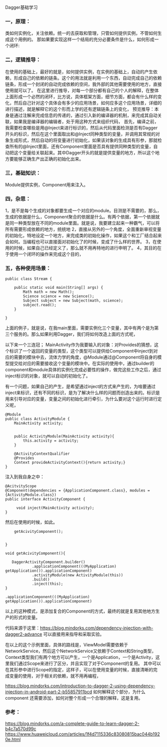 Dagger基础学习

### 一，原理：

类如何实例化，关注依赖。统一的去获取和管理，只管如何提供实例，不管如何生成这个用例的。
那如果要实现这样一个结局的充分必要条件是什么，如何形成一个闭环:



### 二，逻辑推导：

在使用的基础上，最好的就是，如何提供实例，在实例的基础上，自动的产生依赖，形成自己的依赖的链条。这个的用法就是利用一个东西，自动完成自己的依赖链条，形成一个封闭的自动完成依赖的空间，我外部的其他需要使用的地方，直接使用就可以了。
在这里进行推导，对每一个部分都有自己的个人的解释，在整体上面形成一个必然的闭环，比方说，具体框架方面，细节方面，都会有什么样的变化，然后自己针对这个具体会有多少的应用场景，如何应多这个应用场景，详细的进行描述，就是解释它的这个形而上学的还有逻辑链条上的变化，
预览推导：本身是通过注解来完成信息的传递的，通过引入新的编译器的机制，来完成其自动关联，如果我是编译器的编辑者，处于用这种方式来组织代码，
首先，编译之前，我需要检查哪些是用@Inject来进行标识的，然后从代码里面检测是否有Dagger开头的标识，然后在这个里面取出和@Inject同种类型的变量，并调用其常规的对象生成形式，然后自动的将变量进行初始化，如果该对象的生成具有形参，那就检查所有的@Inject里面，还有Component里面是否具有提供同种类型的变量，自动把这个变量给关联起来。其中Dagger开头的就是提供变量的地方，所以这个地方要能够正确生产出正确的初始化出来。

### 三，基础知识：

Module提供实例，Component用来注入。

### 四，杂思：

1，是不是每个生成的对象都要生成一个对应的module。目测是不需要的，那么，生成的依据是什么，Component聚合的依据是什么。有两个依据，第一个依据就是同一种类型放在不同的module里面。就是说，我要建立起来一种霸气，可以将所有需要形成依赖的地方，统统地
2，直接从另外的一个角度，全面重新审视变量的初始化，特地设定一个地方，来完成类的初始化操作，如果这个和工厂结合起来会如何。当编程也可以直接面对初始化了的时候，变成了什么样的世界。
3，在使用的时候，如果自己已经定义了，那么就不用再特地的进行申明了。
4，其目的在于使用一个闭环的操作来完成这个目的，

### 五，各种使用场景：

```
public class Stream {

    public static void main(String[] args) {
        Math math = new Math();
        Science science = new Science();
        Subject subject = new Subject(math, science);
        subject.read();
    }

}
```

上面的例子，就是说，在我main里面，需要实例化三个变量，其中有两个是为第三个服务的。那么如果利用Dagger，我们将如何改造上面的方式呢，

以下来一个三连冠；
MainActivity作为我要输入的对象：对Provides的猜想，这个标识了一个返回的变量的类型，这个类型可以提供给Component中inject到对应的需要的模块中去，流体力学的角度，@Module通过@Component将自身的模型提交给对应的需要接收这个变量的模块中。在实际的使用中，通过builder的component和module具体的实例化完成必要性的操作，做完这些工作之后，通过inject标识的对象，就可以自动的初始化了。

有一个问题，如果自己的产生，是希望通过inject的方式来产生的，为啥要通过inject来标识，还有不同的标识，是为了解决什么样的问题而创造出来的。标识是用来引导对应的变量，变量之间的初始化进行牵引，为什么要对这个运行时进行定义呢，


```
@Module
public class ActivityModule {
    MainActivity activity;


    public ActivityModule(MainActivity activity){
        this.activity = activity;
    }

    @ActivityContextQualifier
    @Provides
    Context provideActivityContext(){return activity;}
}
```

注入到我自身之中：

```
@AcitvityScope
@Component(dependencies = {ApplicationComponent.class}, modules = {ActivityModule.class})
public interface ActivityComponent {

     void inject(MainActivity activity);
}
```

然后在使用的时候，如此。

```
    getAcivityComponent();


}

void getAcivityComponent(){

   DaggerActivityComponent.builder()
            .applicationComponent(((MyApplication) getApplication()).applicationComponent)
            .activityModule(new ActivityModule(this))
            .build()
            .inject(this);
}
```

```
.applicationComponent(((MyApplication) getApplication()).applicationComponent)
```

以上的这种模式，是添加复合的Component的方式，最终的就是复用其他地方生产的形式的变量。

代码来源于这里：https://blog.mindorks.com/dependency-injection-with-dagger2-advance  可以直接用来指导和采取实验。

在以上的这个示例里面，具体的路线是，ViewModel需要依赖于NetworkService，然后这个NetworkService又依赖于Context和String类型，Context类型我们有两个地方可以产生，一个是Application，一个是Activity，这里我们通过Scope来进行了区分，并且实现了对于Component的复用。
其中可以在其形参中进行Scope的指定，这样子，可以在使用变量的时候，直接清晰的完成变量的使用，对于相关的依赖，就不用再编程，

https://blog.mindorks.com/introduction-to-dagger-2-using-dependency-injection-in-android-part-2-b55857911bcd
如何解释这个部分，为什么component 还需要添加，如何对整个形成一个合理的解释，这是复用。

### 参考：

https://blog.mindorks.com/a-complete-guide-to-learn-dagger-2-b4c7a570d99c
https://www.huaweicloud.com/articles/1f4d7115336c83080815bac044b1920e.html